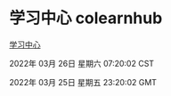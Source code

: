 # 学习中心 colearnhub
[学习中心](http://59.174.26.31:56308/colearnhub/)

2022年 03月 26日 星期六 07:20:02 CST

2022年 03月 25日 星期五 23:20:02 GMT
